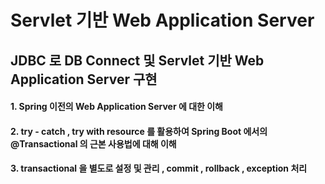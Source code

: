# Servlet 기반 Web Application Server
## JDBC 로 DB Connect 및 Servlet 기반 Web Application Server 구현
#### 1. Spring 이전의 Web Application Server 에 대한 이해
#### 2. try - catch , try with resource 를 활용하여 Spring Boot 에서의 @Transactional 의 근본 사용법에 대해 이해
#### 3. transactional 을 별도로 설정 및 관리 , commit , rollback , exception 처리
